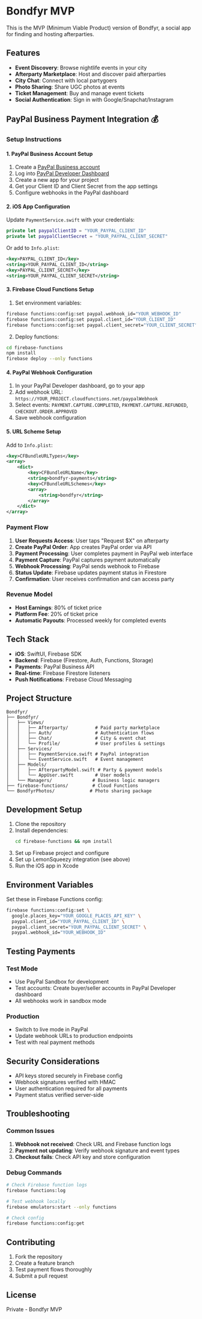 # Bondfyr MVP

This is the MVP (Minimum Viable Product) version of Bondfyr, a social app for finding and hosting afterparties.

## Features

- **Event Discovery**: Browse nightlife events in your city
- **Afterparty Marketplace**: Host and discover paid afterparties
- **City Chat**: Connect with local partygoers
- **Photo Sharing**: Share UGC photos at events
- **Ticket Management**: Buy and manage event tickets
- **Social Authentication**: Sign in with Google/Snapchat/Instagram

## PayPal Business Payment Integration 💰

### Setup Instructions

#### 1. PayPal Business Account Setup
1. Create a [PayPal Business account](https://www.paypal.com/us/business)
2. Log into [PayPal Developer Dashboard](https://developer.paypal.com)
3. Create a new app for your project
4. Get your Client ID and Client Secret from the app settings
5. Configure webhooks in the PayPal dashboard

#### 2. iOS App Configuration
Update `PaymentService.swift` with your credentials:
```swift
private let paypalClientID = "YOUR_PAYPAL_CLIENT_ID" 
private let paypalClientSecret = "YOUR_PAYPAL_CLIENT_SECRET"
```

Or add to `Info.plist`:
```xml
<key>PAYPAL_CLIENT_ID</key>
<string>YOUR_PAYPAL_CLIENT_ID</string>
<key>PAYPAL_CLIENT_SECRET</key>
<string>YOUR_PAYPAL_CLIENT_SECRET</string>
```

#### 3. Firebase Cloud Functions Setup
1. Set environment variables:
```bash
firebase functions:config:set paypal.webhook_id="YOUR_WEBHOOK_ID"
firebase functions:config:set paypal.client_id="YOUR_CLIENT_ID"
firebase functions:config:set paypal.client_secret="YOUR_CLIENT_SECRET"
```

2. Deploy functions:
```bash
cd firebase-functions
npm install
firebase deploy --only functions
```

#### 4. PayPal Webhook Configuration
1. In your PayPal Developer dashboard, go to your app
2. Add webhook URL: `https://YOUR_PROJECT.cloudfunctions.net/paypalWebhook`
3. Select events: `PAYMENT.CAPTURE.COMPLETED`, `PAYMENT.CAPTURE.REFUNDED`, `CHECKOUT.ORDER.APPROVED`
4. Save webhook configuration

#### 5. URL Scheme Setup
Add to `Info.plist`:
```xml
<key>CFBundleURLTypes</key>
<array>
    <dict>
        <key>CFBundleURLName</key>
        <string>bondfyr-payments</string>
        <key>CFBundleURLSchemes</key>
        <array>
            <string>bondfyr</string>
        </array>
    </dict>
</array>
```

### Payment Flow

1. **User Requests Access**: User taps "Request $X" on afterparty
2. **Create PayPal Order**: App creates PayPal order via API
3. **Payment Processing**: User completes payment in PayPal web interface
4. **Payment Capture**: PayPal captures payment automatically
5. **Webhook Processing**: PayPal sends webhook to Firebase
6. **Status Update**: Firebase updates payment status in Firestore
7. **Confirmation**: User receives confirmation and can access party

### Revenue Model
- **Host Earnings**: 80% of ticket price
- **Platform Fee**: 20% of ticket price
- **Automatic Payouts**: Processed weekly for completed events

## Tech Stack

- **iOS**: SwiftUI, Firebase SDK
- **Backend**: Firebase (Firestore, Auth, Functions, Storage)
- **Payments**: PayPal Business API
- **Real-time**: Firebase Firestore listeners
- **Push Notifications**: Firebase Cloud Messaging

## Project Structure

```
Bondfyr/
├── Bondfyr/
│   ├── Views/
│   │   ├── Afterparty/          # Paid party marketplace
│   │   ├── Auth/                # Authentication flows
│   │   ├── Chat/                # City & event chat
│   │   └── Profile/             # User profiles & settings
│   ├── Services/
│   │   ├── PaymentService.swift # PayPal integration
│   │   └── EventService.swift   # Event management
│   ├── Models/
│   │   ├── AfterpartyModel.swift # Party & payment models
│   │   └── AppUser.swift        # User models
│   └── Managers/               # Business logic managers
├── firebase-functions/         # Cloud Functions
└── BondfyrPhotos/             # Photo sharing package
```

## Development Setup

1. Clone the repository
2. Install dependencies:
   ```bash
   cd firebase-functions && npm install
   ```
3. Set up Firebase project and configure
4. Set up LemonSqueezy integration (see above)
5. Run the iOS app in Xcode

## Environment Variables

Set these in Firebase Functions config:
```bash
firebase functions:config:set \
  google.places_key="YOUR_GOOGLE_PLACES_API_KEY" \
  paypal.client_id="YOUR_PAYPAL_CLIENT_ID" \
  paypal.client_secret="YOUR_PAYPAL_CLIENT_SECRET" \
  paypal.webhook_id="YOUR_WEBHOOK_ID"
```

## Testing Payments

### Test Mode
- Use PayPal Sandbox for development
- Test accounts: Create buyer/seller accounts in PayPal Developer dashboard
- All webhooks work in sandbox mode

### Production
- Switch to live mode in PayPal
- Update webhook URLs to production endpoints
- Test with real payment methods

## Security Considerations

- API keys stored securely in Firebase config
- Webhook signatures verified with HMAC
- User authentication required for all payments
- Payment status verified server-side

## Troubleshooting

### Common Issues
1. **Webhook not received**: Check URL and Firebase function logs
2. **Payment not updating**: Verify webhook signature and event types
3. **Checkout fails**: Check API key and store configuration

### Debug Commands
```bash
# Check Firebase function logs
firebase functions:log

# Test webhook locally
firebase emulators:start --only functions

# Check config
firebase functions:config:get
```

## Contributing

1. Fork the repository
2. Create a feature branch
3. Test payment flows thoroughly
4. Submit a pull request

## License

Private - Bondfyr MVP

